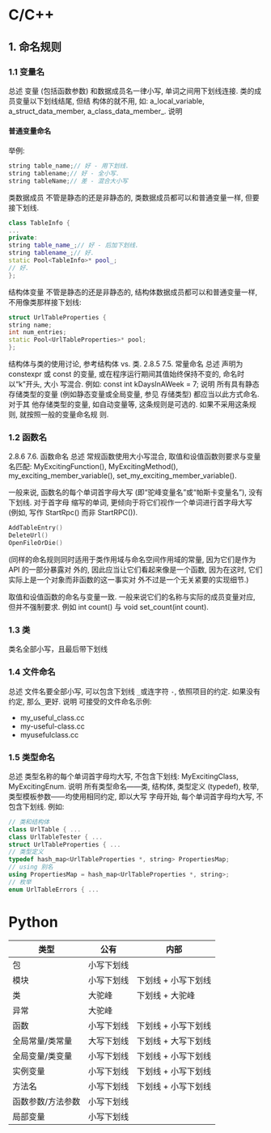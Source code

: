 # C/C++

## 1. 命名规则
### 1.1 变量名
总述
变量 (包括函数参数) 和数据成员名一律小写, 单词之间用下划线连接. 类的成员变量以下划线结尾, 但结
构体的就不用, 如: a_local_variable, a_struct_data_member, a_class_data_member_.
说明
#### 普通变量命名
举例:
```cpp
string table_name;// 好 - 用下划线.
string tablename;// 好 - 全小写.
string tableName;// 差 - 混合大小写
```
类数据成员
不管是静态的还是非静态的, 类数据成员都可以和普通变量一样, 但要接下划线.
```cpp
class TableInfo {
...
private:
string table_name_;// 好 - 后加下划线.
string tablename_;// 好.
static Pool<TableInfo>* pool_;
// 好.
};
```
结构体变量
不管是静态的还是非静态的, 结构体数据成员都可以和普通变量一样, 不用像类那样接下划线:
```cpp
struct UrlTableProperties {
string name;
int num_entries;
static Pool<UrlTableProperties>* pool;
};
```
结构体与类的使用讨论, 参考结构体 vs. 类.
2.8.5 7.5. 常量命名
总述
声明为 constexpr 或 const 的变量, 或在程序运行期间其值始终保持不变的, 命名时以“k”开头, 大小
写混合. 例如:
const int kDaysInAWeek = 7;
说明
所有具有静态存储类型的变量 (例如静态变量或全局变量, 参见 存储类型) 都应当以此方式命名. 对于其
他存储类型的变量, 如自动变量等, 这条规则是可选的. 如果不采用这条规则, 就按照一般的变量命名规
则.

### 1.2 函数名
2.8.6 7.6. 函数命名 总述 常规函数使用大小写混合, 取值和设值函数则要求与变量名匹配: MyExcitingFunction(), MyExcitingMethod(), my_exciting_member_variable(), set_my_exciting_member_variable(). 

一般来说, 函数名的每个单词首字母大写 (即“驼峰变量名”或“帕斯卡变量名”), 没有下划线. 对于首字母 缩写的单词, 更倾向于将它们视作一个单词进行首字母大写 (例如, 写作 StartRpc() 而非 StartRPC()). 
```cpp
AddTableEntry() 
DeleteUrl() 
OpenFileOrDie() 
```
(同样的命名规则同时适用于类作用域与命名空间作用域的常量, 因为它们是作为 API 的一部分暴露对 外的, 因此应当让它们看起来像是一个函数, 因为在这时, 它们实际上是一个对象而非函数的这一事实对 外不过是一个无关紧要的实现细节.) 

取值和设值函数的命名与变量一致. 一般来说它们的名称与实际的成员变量对应, 但并不强制要求. 例如 int count() 与 void set_count(int count).

### 1.3 类

类名全部小写，且最后带下划线

### 1.4 文件命名

总述
文件名要全部小写, 可以包含下划线 `_`或连字符 `-`, 依照项目的约定. 如果没有约定, 那么`_`更好.
说明
可接受的文件命名示例:

- my_useful_class.cc
- my-useful-class.cc
- myusefulclass.cc

### 1.5 类型命名

总述
类型名称的每个单词首字母均大写, 不包含下划线: MyExcitingClass, MyExcitingEnum.
说明
所有类型命名——类, 结构体, 类型定义 (typedef), 枚举, 类型模板参数——均使用相同约定, 即以大写
字母开始, 每个单词首字母均大写, 不包含下划线. 例如:

```cpp
// 类和结构体
class UrlTable { ...
class UrlTableTester { ...
struct UrlTableProperties { ...
// 类型定义
typedef hash_map<UrlTableProperties *, string> PropertiesMap;
// using 别名
using PropertiesMap = hash_map<UrlTableProperties *, string>;
// 枚举
enum UrlTableErrors { ...
```

# Python

| 类型              | 公有       | 内部                |
| ----------------- | ---------- | ------------------- |
| 包                | 小写下划线 |                     |
| 模块              | 小写下划线 | 下划线 + 小写下划线 |
| 类                | 大驼峰     | 下划线 + 大驼峰     |
| 异常              | 大驼峰     |                     |
| 函数              | 小写下划线 | 下划线 + 小写下划线 |
| 全局常量/类常量   | 大写下划线 | 下划线 + 大写下划线 |
| 全局变量/类变量   | 小写下划线 | 下划线 + 小写下划线 |
| 实例变量          | 小写下划线 | 下划线 + 小写下划线 |
| 方法名            | 小写下划线 | 下划线 + 小写下划线 |
| 函数参数/方法参数 | 小写下划线 |                     |
| 局部变量          | 小写下划线 |                     |